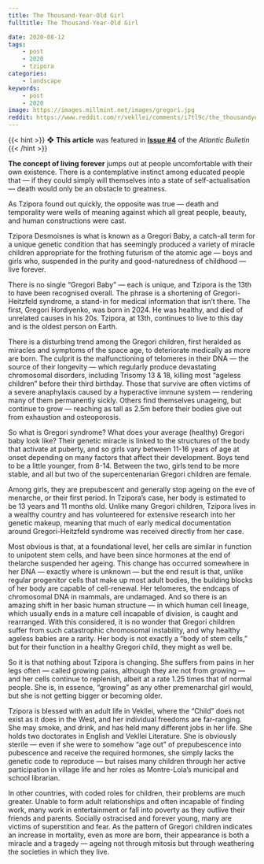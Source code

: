 ```yaml
---
title: The Thousand-Year-Old Girl
fulltitle: The Thousand-Year-Old Girl

date: 2020-08-12
tags:
    - post
    - 2020
    - tzipora
categories:
    - landscape
keywords:
    - post
    - 2020
image: https://images.millmint.net/images/gregori.jpg
reddit: https://www.reddit.com/r/vekllei/comments/i7tl9c/the_thousandyearold_girl/
---
```


{{< hint >}}
❖ **This article** was featured in [**Issue #4**](/newsdesk/bulletin/2020/4) of the *Atlantic Bulletin*
{{< /hint >}}

**The concept of living forever** jumps out at people uncomfortable with their own existence. There is a contemplative instinct among educated people that — if they could simply will themselves into a state of self-actualisation — death would only be an obstacle to greatness.

As Tzipora found out quickly, the opposite was true — death and temporality  were wells of meaning against which all great people, beauty, and human constructions were cast.

Tzipora Desmoisnes is what is known as a Gregori Baby, a catch-all term for a unique genetic condition that has seemingly produced a variety of miracle children appropriate for the frothing futurism of the atomic age — boys and girls who, suspended in the purity and good-naturedness of childhood — live forever.

There is no single “Gregori Baby” — each is unique, and Tzipora is the 13th to have been recognised overall. The phrase is a shortening of Gregori-Heitzfeld syndrome, a stand-in for medical information that isn’t there. The first, Gregori Hordiyenko, was born in 2024. He was healthy, and died of unrelated causes in his 20s. Tzipora, at 13th, continues to live to this day and is the oldest person on Earth.

There is a disturbing trend among the Gregori children, first heralded as miracles and symptoms of the space age, to deteriorate medically as more are born. The culprit is the malfunctioning of telomeres in their DNA — the source of their longevity — which regularly produce devastating chromosomal disorders, including Trisomy 13 & 18, killing most “ageless children” before their third birthday. Those that survive are often victims of a severe anaphylaxis caused by a hyperactive immune system — rendering many of them permanently sickly. Others find themselves unageing, but continue to grow — reaching as tall as 2.5m before their bodies give out from exhaustion and osteoporosis.

So what is Gregori syndrome? What does your average (healthy) Gregori baby look like? Their genetic miracle is linked to the structures of the body that activate at puberty, and so girls vary between 11-16 years of age at onset depending on many factors that affect their development. Boys tend to be a little younger, from 8-14. Between the two, girls tend to be more stable, and all but two of the supercentenarian Gregori children are female.

Among girls, they are prepubescent and generally stop ageing on the eve of menarche, or their first period. In Tzipora’s case, her body is estimated to be 13 years and 11 months old. Unlike many Gregori children, Tzipora lives in a wealthy country and has volunteered for extensive research into her genetic makeup, meaning that much of early medical documentation around Gregori-Heitzfeld syndrome was received directly from her case.

Most obvious is that, at a foundational level, her cells are similar in function to unipotent stem cells, and have been since hormones at the end of thelarche suspended her ageing. This change has occurred somewhere in her DNA — exactly where is unknown — but the end result is that, unlike regular progenitor cells that make up most adult bodies, the building blocks of her body are capable of cell-renewal. Her telomeres, the endcaps of chromosomal DNA in mammals, are undamaged. And so there is an amazing shift in her basic human structure — in which human cell lineage, which usually ends in a mature cell incapable of division, is caught and rearranged. With this considered, it is no wonder that Gregori children suffer from such catastrophic chromosomal instability, and why healthy ageless babies are a rarity. Her body is not exactly a “body of stem cells,” but for their function in a healthy Gregori child, they might as well be.

So it is that nothing about Tzipora is changing. She suffers from pains in her legs often — called growing pains, although they are not from growing — and her cells continue to replenish, albeit at a rate 1.25 times that of normal people. She is, in essence, “growing” as any other premenarchal girl would, but she is not getting bigger or becoming older.

Tzipora is blessed with an adult life in Vekllei, where the “Child” does not exist as it does in the West, and her individual freedoms are far-ranging. She may smoke, and drink, and has held many different jobs in her life. She holds two doctorates in English and Vekllei Literature. She is obviously sterile — even if she were to somehow “age out” of prepubescence into pubescence and receive the required hormones, she simply lacks the genetic code to reproduce — but raises many children through her active participation in village life and her roles as Montre-Lola’s municipal and school librarian.

In other countries, with coded roles for children, their problems are much greater. Unable to form adult relationships and often incapable of finding work, many work in entertainment or fall into poverty as they outlive their friends and parents. Socially ostracised and forever young, many are victims of superstition and fear. As the pattern of Gregori children indicates an increase in mortality, even as more are born, their appearance is both a miracle and a tragedy — ageing not through mitosis but through weathering the societies in which they live.
